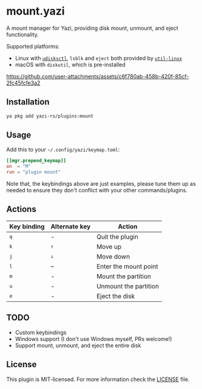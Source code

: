 # mount.yazi

A mount manager for Yazi, providing disk mount, unmount, and eject functionality.

Supported platforms:

- Linux with [`udisksctl`](https://github.com/storaged-project/udisks), `lsblk` and `eject` both provided by [`util-linux`](https://github.com/util-linux/util-linux)
- macOS with `diskutil`, which is pre-installed

https://github.com/user-attachments/assets/c6f780ab-458b-420f-85cf-2fc45fcfe3a2

## Installation

```sh
ya pkg add yazi-rs/plugins:mount
```

## Usage

Add this to your `~/.config/yazi/keymap.toml`:

```toml
[[mgr.prepend_keymap]]
on  = "M"
run = "plugin mount"
```

Note that, the keybindings above are just examples, please tune them up as needed to ensure they don't conflict with your other commands/plugins.

## Actions

| Key binding  | Alternate key | Action                |
| ------------ | ------------- | --------------------- |
| <kbd>q</kbd> | -             | Quit the plugin       |
| <kbd>k</kbd> | <kbd>↑</kbd>  | Move up               |
| <kbd>j</kbd> | <kbd>↓</kbd>  | Move down             |
| <kbd>l</kbd> | <kbd>→</kbd>  | Enter the mount point |
| <kbd>m</kbd> | -             | Mount the partition   |
| <kbd>u</kbd> | -             | Unmount the partition |
| <kbd>e</kbd> | -             | Eject the disk        |

## TODO

- Custom keybindings
- Windows support (I don't use Windows myself, PRs welcome!)
- Support mount, unmount, and eject the entire disk

## License

This plugin is MIT-licensed. For more information check the [LICENSE](LICENSE) file.
